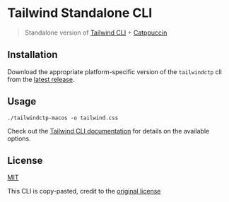 # Tailwind Standalone CLI

> Standalone version of [Tailwind CLI](https://tailwindcss.com/docs/installation#using-tailwind-cli) + [Catppuccin](https://github.com/catppuccin/tailwindcss)

## Installation

Download the appropriate platform-specific version of the `tailwindctp` cli from the [latest release](https://github.com/catppuccin/tailwindcss/releases).

## Usage

```
./tailwindctp-macos -o tailwind.css
```

Check out the [Tailwind CLI documentation](https://tailwindcss.com/docs/installation#using-tailwind-cli) for details on the available options.


## License

[MIT](../LICENSE)

This CLI is copy-pasted, credit to the [original license](https://github.com/tailwindlabs/tailwindcss/blob/5542340a75d23396b7c9dca462e2958728415b2d/LICENSE)
